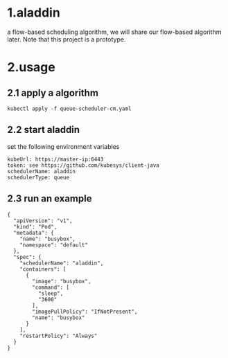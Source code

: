 # 1.aladdin

a flow-based scheduling algorithm, we will share our flow-based algorithm later.
Note that this project is a prototype.

# 2.usage

## 2.1 apply a algorithm

```
kubectl apply -f queue-scheduler-cm.yaml
```

## 2.2 start aladdin

set the following environment variables 

```
kubeUrl: https://master-ip:6443
token: see https://github.com/kubesys/client-java
schedulerName: aladdin
schedulerType: queue 
```

## 2.3 run an example

```
{
  "apiVersion": "v1",
  "kind": "Pod",
  "metadata": {
    "name": "busybox",
    "namespace": "default"
  },
  "spec": {
    "schedulerName": "aladdin",
    "containers": [
      {
        "image": "busybox",
        "command": [
          "sleep",
          "3600"
        ],
        "imagePullPolicy": "IfNotPresent",
        "name": "busybox"
      }
    ],
    "restartPolicy": "Always"
  }
}
```
